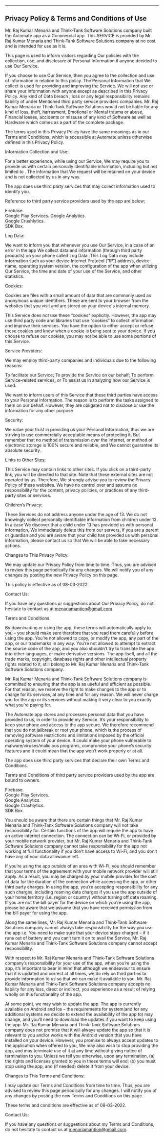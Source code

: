 
-------------------------------------------------------------------------------------------------------------------------------------------------------------
Privacy Policy & Terms and Conditions of Use
--------------------------------------------------------------------------------------------------------------------------------------------------------------

Mr. Raj Kumar Menaria and Think-Tank Software Solutions  company built the Automate app as a Commercial app. This SERVICE is provided by Mr. Raj Kumar Menaria and Think-Tank Software Solutions  company at no cost and is intended for use as it is.

This page is used to inform visitors regarding Our policies with the collection, use, and disclosure of Personal Information if anyone decided to use Our Service.

If you choose to use Our Service, then you agree to the collection and use of information in relation to this policy. The Personal Information that We collect is used for providing and improving the Service. We will not use or share your information with anyone except as described in this Privacy Policy. Any kind of Data breach , loss or any legal responsibility remains liability of under Mentioned third party service providers companies. Mr. Raj Kumar Menaria or Think-Tank Software Solutions would not be liable for any kind of loss, theft, harrasment, Emotional or Mental trauma or abuse, Financial losses, accidents or missuse of any kind of Software as well as Hardware which comes as a part of the complete package. 

The terms used in this Privacy Policy have the same meanings as in our Terms and Conditions, which is accessible at Automate unless otherwise defined in this Privacy Policy.

Information Collection and Use:

For a better experience, while using our Service, We may require you to provide us with certain personally identifiable information, including but not limited to . The information that We request will be retained on your device and is not collected by us in any way.

The app does use third party services that may collect information used to identify you.

Reference to third party service providers used by the app are below;

Firebase.   
Google Play Services. 
Google Analytics.  
Google Crushlytics.          
SDK Box. 

Log Data:

We want to inform you that whenever you use Our Service, in a case of an error in the app We collect data and information (through third party products) on your phone called Log Data. This Log Data may include information such as your device Internet Protocol (“IP”) address, device name, operating system version, the configuration of the app when utilizing Our Service, the time and date of your use of the Service, and other statistics.

Cookies:

Cookies are files with a small amount of data that are commonly used as anonymous unique identifiers. These are sent to your browser from the websites that you visit and are stored on your device's internal memory.

This Service does not use these “cookies” explicitly. However, the app may use third party code and libraries that use “cookies” to collect information and improve their services. You have the option to either accept or refuse these cookies and know when a cookie is being sent to your device. If you choose to refuse our cookies, you may not be able to use some portions of this Service.

Service Providers:

We may employ third-party companies and individuals due to the following reasons:

To facilitate our Service;
To provide the Service on our behalf;
To perform Service-related services; or
To assist us in analyzing how our Service is used.

We want to inform users of this Service that these third parties have access to your Personal Information. The reason is to perform the tasks assigned to them on our behalf. However, they are obligated not to disclose or use the information for any other purpose.

Security:

We value your trust in providing us your Personal Information, thus we are striving to use commercially acceptable means of protecting it. But remember that no method of transmission over the internet, or method of electronic storage is 100% secure and reliable, and We cannot guarantee its absolute security.

Links to Other Sites:

This Service may contain links to other sites. If you click on a third-party link, you will be directed to that site. Note that these external sites are not operated by us. Therefore, We strongly advise you to review the Privacy Policy of these websites. We have no control over and assume no responsibility for the content, privacy policies, or practices of any third-party sites or services.

Children’s Privacy:

These Services do not address anyone under the age of 13. We do not knowingly collect personally identifiable information from children under 13. In a case We discover that a child under 13 has provided us with personal information, We immediately delete this from our servers. If you are a parent or guardian and you are aware that your child has provided us with personal information, please contact us so that We will be able to take necessary actions.

Changes to This Privacy Policy:

We may update our Privacy Policy from time to time. Thus, you are advised to review this page periodically for any changes. We will notify you of any changes by posting the new Privacy Policy on this page.

This policy is effective as of 08-03-2022

Contact Us:

If you have any questions or suggestions about Our Privacy Policy, do not hesitate to contact us at menariamantion@gmail.com



Terms and Conditions

By downloading or using the app, these terms will automatically apply to you – you should make sure therefore that you read them carefully before using the app. You’re not allowed to copy, or modify the app, any part of the app, or our trademarks in any way. You’re not allowed to attempt to extract the source code of the app, and you also shouldn’t try to translate the app into other languages, or make derivative versions. The app itself, and all the trade marks, copyright, database rights and other intellectual property rights related to it, still belong to Mr. Raj Kumar Menaria and Think-Tank Software Solutions  company.

Mr. Raj Kumar Menaria and Think-Tank Software Solutions  company is committed to ensuring that the app is as useful and efficient as possible. For that reason, we reserve the right to make changes to the app or to charge for its services, at any time and for any reason. We will never charge you for the app or its services without making it very clear to you exactly what you’re paying for.

The Automate app stores and processes personal data that you have provided to us, in order to provide my Service. It’s your responsibility to keep your phone and access to the app secure. We therefore recommend that you do not jailbreak or root your phone, which is the process of removing software restrictions and limitations imposed by the official operating system of your device. It could make your phone vulnerable to malware/viruses/malicious programs, compromise your phone’s security features and it could mean that the app won’t work properly or at all.

The app does use third party services that declare their own Terms and Conditions.

Terms and Conditions of third party service providers used by the app are bound to owners.

Firebase.   
Google Play Services.  
Google Analytics.  
Google Crashlytics.          
SDK Box.    

You should be aware that there are certain things that Mr. Raj Kumar Menaria and Think-Tank Software Solutions  company will not take responsibility for. Certain functions of the app will require the app to have an active internet connection. The connection can be Wi-Fi, or provided by your mobile network provider, but Mr. Raj Kumar Menaria and Think-Tank Software Solutions  company cannot take responsibility for the app not working at full functionality if you don’t have access to Wi-Fi, and you don’t have any of your data allowance left.

If you’re using the app outside of an area with Wi-Fi, you should remember that your terms of the agreement with your mobile network provider will still apply. As a result, you may be charged by your mobile provider for the cost of data for the duration of the connection while accessing the app, or other third party charges. In using the app, you’re accepting responsibility for any such charges, including roaming data charges if you use the app outside of your home territory (i.e. region or country) without turning off data roaming. If you are not the bill payer for the device on which you’re using the app, please be aware that we assume that you have received permission from the bill payer for using the app.

Along the same lines, Mr. Raj Kumar Menaria and Think-Tank Software Solutions  company cannot always take responsibility for the way you use the app i.e. You need to make sure that your device stays charged – if it runs out of battery and you can’t turn it on to avail the Service, Mr. Raj Kumar Menaria and Think-Tank Software Solutions  company cannot accept responsibility.

With respect to Mr. Raj Kumar Menaria and Think-Tank Software Solutions  company’s responsibility for your use of the app, when you’re using the app, it’s important to bear in mind that although we endeavour to ensure that it is updated and correct at all times, we do rely on third parties to provide information to us so that we can make it available to you. Mr. Raj Kumar Menaria and Think-Tank Software Solutions  company accepts no liability for any loss, direct or indirect, you experience as a result of relying wholly on this functionality of the app.

At some point, we may wish to update the app. The app is currently available on Android and Ios – the requirements for system(and for any additional systems we decide to extend the availability of the app to) may change, and you’ll need to download the updates if you want to keep using the app. Mr. Raj Kumar Menaria and Think-Tank Software Solutions  company does not promise that it will always update the app so that it is relevant to you and/or works with the Android version that you have installed on your device. However, you promise to always accept updates to the application when offered to you, We may also wish to stop providing the app, and may terminate use of it at any time without giving notice of termination to you. Unless we tell you otherwise, upon any termination, (a) the rights and licenses granted to you in these terms will end; (b) you must stop using the app, and (if needed) delete it from your device.

Changes to This Terms and Conditions:

I may update our Terms and Conditions from time to time. Thus, you are advised to review this page periodically for any changes. I will notify you of any changes by posting the new Terms and Conditions on this page.

These terms and conditions are effective as of 08-03-2022.

Contact Us:

If you have any questions or suggestions about my Terms and Conditions, do not hesitate to contact us at menariamantion@gmail.com.
